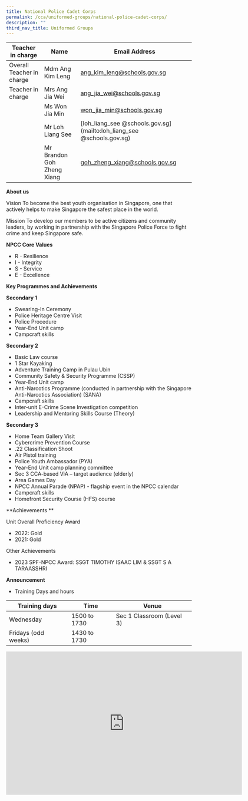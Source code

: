 ```yaml
---
title: National Police Cadet Corps
permalink: /cca/uniformed-groups/national-police-cadet-corps/
description: ""
third_nav_title: Uniformed Groups
---
```

| Teacher in charge	| Name 	| Email Address 	|
|---	|---	|---	|
| Overall Teacher in charge	| Mdm Ang Kim Leng	| [ang_kim_leng@schools.gov.sg](mailto:ang_kim_leng@schools.gov.sg)	|
| Teacher in charge	| Mrs Ang Jia Wei	| [ang_jia_wei@schools.gov.sg](mailto:ang_jia_wei@schools.gov.sg)	|
| 	| Ms Won Jia Min	| [won_jia_min@schools.gov.sg](mailto:won_jia_min@schools.gov.sg)	|
| 	| Mr Loh Liang See	| [loh_liang_see @schools.gov.sg](mailto:loh_liang_see @schools.gov.sg)	|
| 	| Mr Brandon Goh Zheng Xiang	| [goh_zheng_xiang@schools.gov.sg](mailto:goh_zheng_xiang@schools.gov.sg)	|


**About us**

Vision
To become the best youth organisation in Singapore, one that actively helps to make Singapore the safest place in the world.

Mission
To develop our members to be active citizens and community leaders, by working in partnership with the Singapore Police Force to fight crime and keep Singapore safe.

**NPCC Core Values**

* R - Resilience
* I - Integrity
* S - Service
* E - Excellence



**Key Programmes and Achievements**

**Secondary 1**

* Swearing-In Ceremony
* Police Heritage Centre Visit
* Police Procedure
* Year-End Unit camp
* Campcraft skills

**Secondary 2**
* Basic Law course
* 1 Star Kayaking
* Adventure Training Camp in Pulau Ubin
* Community Safety &amp; Security Programme (CSSP)
* Year-End Unit camp
* Anti-Narcotics Programme (conducted in partnership with the Singapore Anti-Narcotics Association) (SANA)
* Campcraft skills
* Inter-unit E-Crime Scene Investigation competition
* Leadership and Mentoring Skills Course (Theory)

**Secondary 3**
* Home Team Gallery Visit
* Cybercrime Prevention Course
* .22 Classification Shoot
* Air Pistol training
* Police Youth Ambassador (PYA)
* Year-End Unit camp planning committee
* Sec 3 CCA-based ViA – target audience (elderly)
* Area Games Day 
* NPCC Annual Parade (NPAP) - flagship event in the NPCC calendar
* Campcraft skills
* Homefront Security Course (HFS) course

**Achievements **

Unit Overall Proficiency Award

* 2022: Gold
* 2021: Gold

Other Achievements 
* 2023 SPF-NPCC Award: SSGT TIMOTHY ISAAC LIM &amp; SSGT S A TARAASSHRI





**Announcement** 

* Training Days and hours

|Training days	| Time	| Venue	|
|---	|---	|---	|
| Wednesday	| 1500 to 1730 | Sec 1 Classroom (Level 3)	|
| Fridays (odd weeks)	| 1430 to 1730	|	|

<iframe src="https://docs.google.com/presentation/d/e/2PACX-1vRKUrd5L-rRJzsV6T0ZYL98nppazVj6CmC9EE7RGwydfq3UvBdP99F5Ao-_a-87HA/embed?start=true&amp;loop=true&amp;delayms=3000" frameborder="0" width="640" height="389" allowfullscreen="true"></iframe>